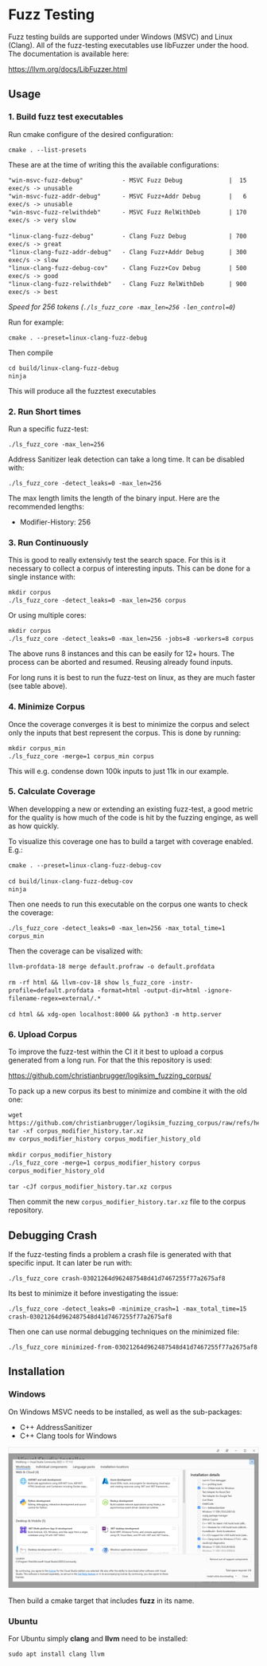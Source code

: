 # Fuzz Testing

Fuzz testing builds are supported under Windows (MSVC) and Linux (Clang). All of the fuzz-testing executables use libFuzzer under the hood. The documentation is available here:

https://llvm.org/docs/LibFuzzer.html



## Usage

### 1. Build fuzz test executables

Run cmake configure of the desired configuration:

```shell
cmake . --list-presets
```

These are at the time of writing this the available configurations:

```
"win-msvc-fuzz-debug"           - MSVC Fuzz Debug             |  15 exec/s -> unusable
"win-msvc-fuzz-addr-debug"      - MSVC Fuzz+Addr Debug        |   6 exec/s -> unusable
"win-msvc-fuzz-relwithdeb"      - MSVC Fuzz RelWithDeb        | 170 exec/s -> very slow

"linux-clang-fuzz-debug"        - Clang Fuzz Debug            | 700 exec/s -> great
"linux-clang-fuzz-addr-debug"   - Clang Fuzz+Addr Debug       | 300 exec/s -> slow
"linux-clang-fuzz-debug-cov"    - Clang Fuzz+Cov Debug        | 500 exec/s -> good
"linux-clang-fuzz-relwithdeb"   - Clang Fuzz RelWithDeb       | 900 exec/s -> best
```

*Speed for 256 tokens (`./ls_fuzz_core -max_len=256 -len_control=0`)*



Run for example:

```shell
cmake . --preset=linux-clang-fuzz-debug
```

Then compile

```shell
cd build/linux-clang-fuzz-debug
ninja
```

This will produce all the fuzztest executables

### 2. Run Short times

Run a specific fuzz-test:

```shell
./ls_fuzz_core -max_len=256
```

Address Sanitizer leak detection can take a long time. It can be disabled with:

```shell
./ls_fuzz_core -detect_leaks=0 -max_len=256
```

The max length limits the length of the binary input. Here are the recommended lengths:

* Modifier-History: 256

### 3. Run Continuously

This is good to really extensivly test the search space. For this is it necessary to collect a corpus of interesting inputs. This can be done for a single instance with:

```shell
mkdir corpus
./ls_fuzz_core -detect_leaks=0 -max_len=256 corpus
```

Or using multiple cores:

```shell
mkdir corpus
./ls_fuzz_core -detect_leaks=0 -max_len=256 -jobs=8 -workers=8 corpus
```

The above runs 8 instances and this can be easily for 12+ hours. The process can be aborted and resumed. Reusing already found inputs.

For long runs it is best to run the fuzz-test on linux, as they are much faster (see table above).

### 4. Minimize Corpus

Once the coverage converges it is best to minimize the corpus and select only the inputs that best represent the corpus. This is done by running:

```shell
mkdir corpus_min
./ls_fuzz_core -merge=1 corpus_min corpus
```

This will e.g. condense down 100k inputs to just 11k in our example.

### 5. Calculate Coverage

When developping a new or extending an existing fuzz-test, a good metric for the quality is how much of the code is hit by the fuzzing enginge, as well as how quickly.

To visualize this coverage one has to build a target with coverage enabled. E.g.:

```shell
cmake . --preset=linux-clang-fuzz-debug-cov

cd build/linux-clang-fuzz-debug-cov
ninja
```

Then one needs to run this executable on the corpus one wants to check the coverage:

```shell
./ls_fuzz_core -detect_leaks=0 -max_len=256 -max_total_time=1 corpus_min
```

Then the coverage can be visalized with:

```shell
llvm-profdata-18 merge default.profraw -o default.profdata

rm -rf html && llvm-cov-18 show ls_fuzz_core -instr-profile=default.profdata -format=html -output-dir=html -ignore-filename-regex=external/.*

cd html && xdg-open localhost:8000 && python3 -m http.server
```

### 6. Upload Corpus

To improve the fuzz-test within the CI it it best to upload a corpus generated from a long run. For that the this repository is used:

https://github.com/christianbrugger/logiksim_fuzzing_corpus/

To pack up a new corpus its best to minimize and combine it with the old one:

```
wget https://github.com/christianbrugger/logiksim_fuzzing_corpus/raw/refs/heads/main/corpus_modifier_history.tar.xz
tar -xf corpus_modifier_history.tar.xz
mv corpus_modifier_history corpus_modifier_history_old

mkdir corpus_modifier_history
./ls_fuzz_core -merge=1 corpus_modifier_history corpus corpus_modifier_history_old

tar -cJf corpus_modifier_history.tar.xz corpus
```

Then commit the new `corpus_modifier_history.tar.xz` file to the corpus repository.



## Debugging Crash

If the fuzz-testing finds a problem a crash file is generated with that specific input. It can later be run with:

```
./ls_fuzz_core crash-03021264d962487548d41d7467255f77a2675af8
```

Its best to minimize it before investigating the issue:

```
./ls_fuzz_core -detect_leaks=0 -minimize_crash=1 -max_total_time=15 crash-03021264d962487548d41d7467255f77a2675af8
```

Then one can use normal debugging techniques on the minimized file:

```
./ls_fuzz_core minimized-from-03021264d962487548d41d7467255f77a2675af8
```





## Installation

### Windows

On Windows MSVC needs to be installed, as well as the sub-packages:

* C++ AddressSanitizer
* C++ Clang tools for Windows

![image-20241222190551147](.images/image-20241222190551147.png)

Then build a cmake target that includes **fuzz** in its name.

### Ubuntu

For Ubuntu simply **clang** and **llvm** need to be installed:

```shell
sudo apt install clang llvm
```

